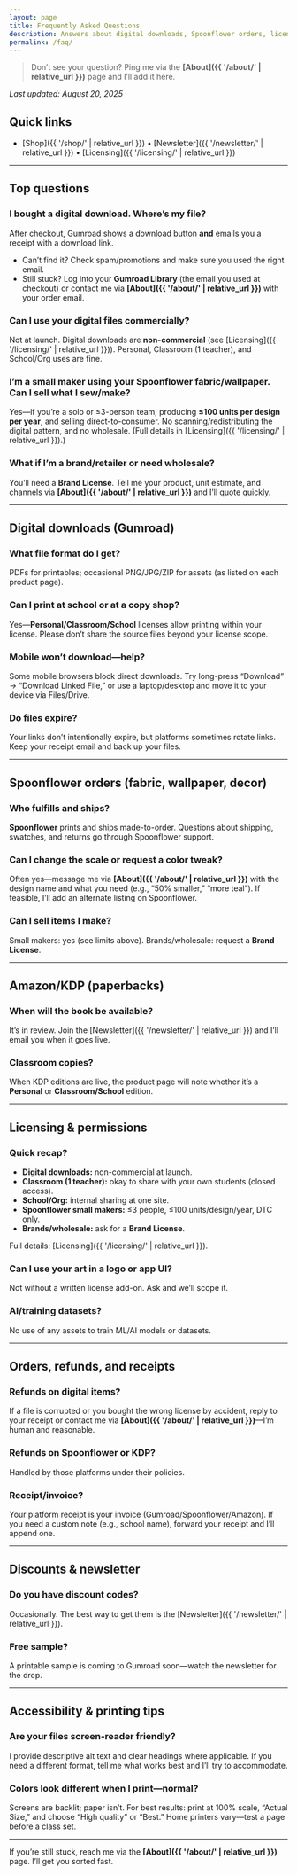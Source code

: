 ```yaml
---
layout: page
title: Frequently Asked Questions
description: Answers about digital downloads, Spoonflower orders, licensing, refunds, and all the practical bits.
permalink: /faq/
---
```


> Don’t see your question? Ping me via the **[About]({{ '/about/' | relative_url }})** page and I’ll add it here.

_Last updated: <time datetime="2025-08-20">August 20, 2025</time>_

## Quick links
- [Shop]({{ '/shop/' | relative_url }}) • [Newsletter]({{ '/newsletter/' | relative_url }}) • [Licensing]({{ '/licensing/' | relative_url }})

---

## Top questions

### I bought a **digital download**. Where’s my file?
After checkout, Gumroad shows a download button **and** emails you a receipt with a download link.
- Can’t find it? Check spam/promotions and make sure you used the right email.
- Still stuck? Log into your **Gumroad Library** (the email you used at checkout) or contact me via **[About]({{ '/about/' | relative_url }})** with your order email.

### Can I use your **digital files commercially**?
Not at launch. Digital downloads are **non-commercial** (see [Licensing]({{ '/licensing/' | relative_url }})). Personal, Classroom (1 teacher), and School/Org uses are fine.

### I’m a **small maker** using your **Spoonflower** fabric/wallpaper. Can I sell what I sew/make?
Yes—if you’re a solo or ≤3-person team, producing **≤100 units per design per year**, and selling direct-to-consumer. No scanning/redistributing the digital pattern, and no wholesale. (Full details in [Licensing]({{ '/licensing/' | relative_url }}).)

### What if I’m a **brand/retailer** or need **wholesale**?
You’ll need a **Brand License**. Tell me your product, unit estimate, and channels via **[About]({{ '/about/' | relative_url }})** and I’ll quote quickly.

---

## Digital downloads (Gumroad)

### What file format do I get?
PDFs for printables; occasional PNG/JPG/ZIP for assets (as listed on each product page).

### Can I print at school or at a copy shop?
Yes—**Personal/Classroom/School** licenses allow printing within your license. Please don’t share the source files beyond your license scope.

### Mobile won’t download—help?
Some mobile browsers block direct downloads. Try long-press “Download” → “Download Linked File,” or use a laptop/desktop and move it to your device via Files/Drive.

### Do files expire?
Your links don’t intentionally expire, but platforms sometimes rotate links. Keep your receipt email and back up your files.

---

## Spoonflower orders (fabric, wallpaper, decor)

### Who fulfills and ships?
**Spoonflower** prints and ships made-to-order. Questions about shipping, swatches, and returns go through Spoonflower support.

### Can I change the **scale** or request a **color tweak**?
Often yes—message me via **[About]({{ '/about/' | relative_url }})** with the design name and what you need (e.g., “50% smaller,” “more teal”). If feasible, I’ll add an alternate listing on Spoonflower.

### Can I sell items I make?
Small makers: yes (see limits above). Brands/wholesale: request a **Brand License**.

---

## Amazon/KDP (paperbacks)

### When will the book be available?
It’s in review. Join the [Newsletter]({{ '/newsletter/' | relative_url }}) and I’ll email you when it goes live.

### Classroom copies?
When KDP editions are live, the product page will note whether it’s a **Personal** or **Classroom/School** edition.

---

## Licensing & permissions

### Quick recap?
- **Digital downloads:** non-commercial at launch.
- **Classroom (1 teacher):** okay to share with your own students (closed access).
- **School/Org:** internal sharing at one site.
- **Spoonflower small makers:** ≤3 people, ≤100 units/design/year, DTC only.
- **Brands/wholesale:** ask for a **Brand License**.

Full details: [Licensing]({{ '/licensing/' | relative_url }}).

### Can I use your art in a **logo** or **app UI**?
Not without a written license add-on. Ask and we’ll scope it.

### AI/training datasets?
No use of any assets to train ML/AI models or datasets.

---

## Orders, refunds, and receipts

### Refunds on digital items?
If a file is corrupted or you bought the wrong license by accident, reply to your receipt or contact me via **[About]({{ '/about/' | relative_url }})**—I’m human and reasonable.

### Refunds on Spoonflower or KDP?
Handled by those platforms under their policies.

### Receipt/invoice?
Your platform receipt is your invoice (Gumroad/Spoonflower/Amazon). If you need a custom note (e.g., school name), forward your receipt and I’ll append one.

---

## Discounts & newsletter

### Do you have discount codes?
Occasionally. The best way to get them is the [Newsletter]({{ '/newsletter/' | relative_url }}).

### Free sample?
A printable sample is coming to Gumroad soon—watch the newsletter for the drop.

---

## Accessibility & printing tips

### Are your files screen-reader friendly?
I provide descriptive alt text and clear headings where applicable. If you need a different format, tell me what works best and I’ll try to accommodate.

### Colors look different when I print—normal?
Screens are backlit; paper isn’t. For best results: print at 100% scale, “Actual Size,” and choose “High quality” or “Best.” Home printers vary—test a page before a class set.

---

If you’re still stuck, reach me via the **[About]({{ '/about/' | relative_url }})** page. I’ll get you sorted fast.

<script type="application/ld+json">
{
  "@context":"https://schema.org",
  "@type":"FAQPage",
  "mainEntity":[
    {"@type":"Question","name":"Where are my digital downloads?",
     "acceptedAnswer":{"@type":"Answer","text":"After checkout, Gumroad shows a download button and emails a link. Check spam/promotions, verify the checkout email, or visit your Gumroad Library."}},
    {"@type":"Question","name":"Are digital files commercial-use?",
     "acceptedAnswer":{"@type":"Answer","text":"Not at launch. Digital downloads are non-commercial; see the Licensing page for details."}},
    {"@type":"Question","name":"Can small makers sell items from your Spoonflower fabric?",
     "acceptedAnswer":{"@type":"Answer","text":"Yes—if you’re a solo or ≤3-person team, ≤100 units per design per year, and DTC only. No wholesale; brands need a Brand License."}},
    {"@type":"Question","name":"Do brands/retailers need a license?",
     "acceptedAnswer":{"@type":"Answer","text":"Yes. Any wholesale, retail distribution, larger runs, or teams >3 require a Brand License—contact via the About page."}},
    {"@type":"Question","name":"What’s your refund policy?",
     "acceptedAnswer":{"@type":"Answer","text":"Digital files: I’ll fix corrupted/wrong-license purchases—reply to your receipt. Physical items from Spoonflower or KDP follow the platform’s policies."}}
  ]
}
</script>
